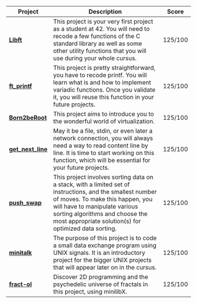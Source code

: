 | Project      | Description                                                                                              | Score | 
|--------------|----------------------------------------------------------------------------------------------------------|-------|
| [**Libft**](https://github.com/joao-luizi/42_Common_Core_Libft)    | This project is your very first project as a student at 42. You will need to recode a few functions of the C standard library as well as some other utility functions that you will use during your whole cursus. | 125/100  |
| [**ft_printf**](https://github.com/joao-luizi/42_ft_printf)| This project is pretty straightforward, you have to recode printf. You will learn what is and how to implement variadic functions. Once you validate it, you will reuse this function in your future projects. | 125/100  |
| [**Born2beRoot**](https://github.com/joao-luizi/42_Born2beroot) | This project aims to introduce you to the wonderful world of virtualization. | 125/100 |
| [**get_next_line**](https://github.com/joao-luizi/42_get_next_line) | May it be a file, stdin, or even later a network connection, you will always need a way to read content line by line. It is time to start working on this function, which will be essential for your future projects.        | 125/100 |
| [**push_swap**](https://github.com/joao-luizi/42_push_swap) |This project involves sorting data on a stack, with a limited set of instructions, and the smallest number of moves. To make this happen, you will have to manipulate various sorting algorithms and choose the most appropriate solution(s) for optimized data sorting.               | 125/100 |
| [**minitalk**](https://github.com/joao-luizi/42_minitalk)  | The purpose of this project is to code a small data exchange program using UNIX signals. It is an introductory project for the bigger UNIX projects that will appear later on in the cursus.                         | 125/100 |
| [**fract-ol**](https://github.com/joao-luizi/42_fract-ol)   |Discover 2D programming and the psychedelic universe of fractals in this project, using minilibX.      | 125/100 |

